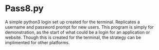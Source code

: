# Pass8.py
A simple python3 login set up created for the terminal. Replicates a username and password prompt for new users.
This program is simply for demonstration, as the start of what could be a login for an application or website.
Though this is created for the terminal, the strategy can be implimented for other platforms.
